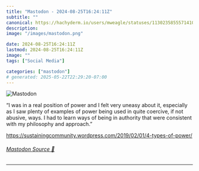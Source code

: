 ```yaml
---
title: "Mastodon - 2024-08-25T16:24:11Z"
subtitle: ""
canonical: https://hachyderm.io/users/mweagle/statuses/113023585557141095
description:
image: "/images/mastodon.png"

date: 2024-08-25T16:24:11Z
lastmod: 2024-08-25T16:24:11Z
image: ""
tags: ["Social Media"]

categories: ["mastodon"]
# generated: 2025-05-22T22:29:20-07:00
---
```

![Mastodon](/images/mastodon.png)

<p>“I was in a real position of power and I felt very uneasy about it, especially as I saw plenty of examples of power being used in quite coercive, if not abusive, ways. I had to learn ways of being in authority that were consistent with my philosophy and approach.”</p><p><a href="https://sustainingcommunity.wordpress.com/2019/02/01/4-types-of-power/" target="_blank" rel="nofollow noopener noreferrer" translate="no"><span class="invisible">https://</span><span class="ellipsis">sustainingcommunity.wordpress.</span><span class="invisible">com/2019/02/01/4-types-of-power/</span></a></p>


###### [Mastodon Source 🐘](https://hachyderm.io/@mweagle/113023585557141095)

___
